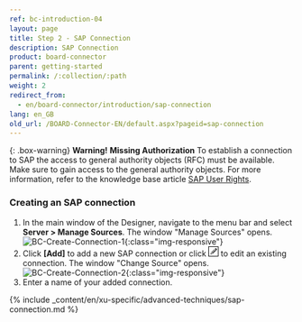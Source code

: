 ```yaml
---
ref: bc-introduction-04
layout: page
title: Step 2 - SAP Connection
description: SAP Connection
product: board-connector
parent: getting-started
permalink: /:collection/:path
weight: 2
redirect_from:
  - en/board-connector/introduction/sap-connection
lang: en_GB
old_url: /BOARD-Connector-EN/default.aspx?pageid=sap-connection
---	
```


{: .box-warning}
**Warning!** **Missing Authorization**
To establish a connection to SAP the access to general authority objects (RFC) must be available.
Make sure to gain access to the general authority objects. For more information, refer to the knowledge base article [SAP User Rights](https://kb.theobald-software.com/sap/authority-objects-sap-user-rights).

### Creating an SAP connection

1. In the main window of the Designer, navigate to the menu bar and select **Server > Manage Sources**. The window "Manage Sources" opens.  <br>
![BC-Create-Connection-1](/img/content/bc_server_manage_sources.png){:class="img-responsive"}
2. Click **[Add]** to add a new SAP connection or click ![pen](/img/content/icons/pen.png) to edit an existing connection. The window "Change Source" opens. <br>
![BC-Create-Connection-2](/img/content/bc_manage_sources.png){:class="img-responsive"}
3. Enter a name of your added connection.

{% include _content/en/xu-specific/advanced-techniques/sap-connection.md %}